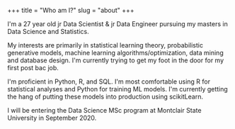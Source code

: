 +++
title = "Who am I?"
slug = "about"
+++

I'm a 27 year old jr Data Scientist & jr Data Engineer pursuing my 
masters in Data Science and Statistics.

My interests are primarily in statistical learning theory, 
probabilistic generative models, machine learning 
algorithms/optimization, data mining and database design. I'm 
currently trying to get my foot in the door for my first post bac job.

I'm proficient in Python, R, and SQL. I'm most comfortable using R for 
statistical analyses and Python for training ML models. I'm currently
getting the hang of putting these models into production using scikitLearn.  

I will be entering the Data Science MSc program at Montclair State University in September 2020.
